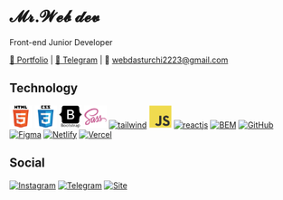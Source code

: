 ﻿# 𝓜𝓻.𝓦𝓮𝓫 𝓭𝓮𝓿

Front-end Junior Developer

[💼 Portfolio](https://qudratulloh.vercel.app/) | [💬 Telegram](https://t.me/MrWebDev) | 📧 webdasturchi2223@gmail.com


## Technology

<p align="left">
  <!-- html -->
  <a href="https://www.w3.org/html/" target="_blank" rel="noreferrer"><img src="https://raw.githubusercontent.com/devicons/devicon/master/icons/html5/html5-original-wordmark.svg" alt="html" width="40" height="40"/></a>
  <!-- css -->
  <a href="https://www.w3schools.com/css/" target="_blank" rel="noreferrer"><img src="https://raw.githubusercontent.com/devicons/devicon/master/icons/css3/css3-original-wordmark.svg" alt="css" width="40" height="40"/></a>
  <!-- bootstrap -->
  <a href="https://getbootstrap.com" target="_blank" rel="noreferrer"><img src="https://raw.githubusercontent.com/devicons/devicon/master/icons/bootstrap/bootstrap-plain-wordmark.svg" alt="bootstrap" width="40" height="40"/></a>
  <!-- sass -->
  <a href="https://sass-lang.com" target="_blank" rel="noreferrer"><img src="https://raw.githubusercontent.com/devicons/devicon/master/icons/sass/sass-original.svg" alt="sass" width="40" height="40"/></a>
  <!-- tailwind -->
  <a href="https://tailwindcss.com/" target="_blank" rel="noreferrer"><img src="https://www.vectorlogo.zone/logos/tailwindcss/tailwindcss-icon.svg" alt="tailwind" width="40" height="40"/></a>
  <!-- js -->
  <a href="https://developer.mozilla.org/en-US/docs/Web/JavaScript" target="_blank" rel="noreferrer"><img src="https://raw.githubusercontent.com/devicons/devicon/master/icons/javascript/javascript-original.svg" alt="javascript" width="40" height="40"/></a>
  <!-- reactjs -->
  <a href="https://react.dev" target="_blank" rel="noreferrer"><img src="https://upload.wikimedia.org/wikipedia/commons/thumb/a/a7/React-icon.svg/2300px-React-icon.svg.png" alt="reactjs" width="40" height="40"/></a>
  <!-- bem -->
  <a href="https://ru.bem.info/" target="_blank" rel="noreferrer"><img src="https://ru.bem.info/S3zKVZJcFfltyiAz-bWVmw4o3IU.svgd" alt="BEM" width="40" height="40"/></a>
  <!-- github -->
  <a href="https://github.com/" target="_blank" rel="noreferrer"><img src="https://github.githubassets.com/pinned-octocat.svg" alt="GitHub" width="40" height="40"/></a>
  <!-- figma -->
  <a href="https://figma.com/" target="_blank" rel="noreferrer"><img src="https://static.figma.com/app/icon/1/touch-180.png" alt="Figma" width="40" height="40"/></a>
  <!-- netlify -->
  <a href="https://www.netlify.com/" target="_blank" rel="noreferrer"><img src="https://www.netlify.com/icon.svg" alt="Netlify" width="40" height="40"/></a>
  <!-- netlify -->
  <a href="https://vercel.com/" target="_blank" rel="noreferrer"><img src="https://assets.vercel.com/image/upload/front/favicon/vercel/57x57.png" alt="Vercel" width="40" height="40"/></a>
</p>



## Social

<p align="left">
<!-- instagram -->
<a href="https://www.instagram.com/qudratullohuz/" target="blank"><img align="center" src="https://raw.githubusercontent.com/rahuldkjain/github-profile-readme-generator/master/src/images/icons/Social/instagram.svg" alt="Instagram" height="30" width="30" /></a>
<!-- telegram -->
<a href="https://t.me/MrWebDev/" target="blank"><img align="center" src="https://upload.wikimedia.org/wikipedia/commons/thumb/8/82/Telegram_logo.svg/2048px-Telegram_logo.svg.png" alt="Telegram" height="30" width="30" /></a>
<!-- site -->
<a href="https://qudratulloh.vercel.app" target="blank"><img align="center" src="https://upload.wikimedia.org/wikipedia/commons/thumb/8/87/Globe_icon_2.svg/2048px-Globe_icon_2.svg.png" alt="Site" height="30" width="30" /></a>
</p>
